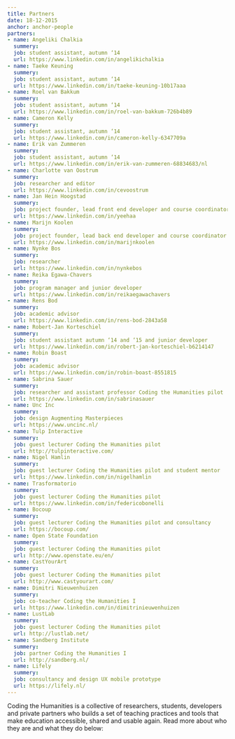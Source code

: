 ```yaml
---
title: Partners
date: 18-12-2015
anchor: anchor-people
partners: 
- name: Angeliki Chalkia
  summery:
  job: student assistant, autumn ‘14
  url: https://www.linkedin.com/in/angelikichalkia
- name: Taeke Keuning
  summery:
  job: student assistant, autumn ‘14
  url: https://www.linkedin.com/in/taeke-keuning-10b17aaa
- name: Roel van Bakkum
  summery:
  job: student assistant, autumn ‘14
  url: https://www.linkedin.com/in/roel-van-bakkum-726b4b89
- name: Cameron Kelly 
  summery: 
  job: student assistant, autumn ‘14
  url: https://www.linkedin.com/in/cameron-kelly-6347709a
- name: Erik van Zummeren
  summery:
  job: student assistant, autumn ‘14
  url: https://www.linkedin.com/in/erik-van-zummeren-68834683/nl
- name: Charlotte van Oostrum
  summery: 
  job: researcher and editor 
  url: https://www.linkedin.com/in/cevoostrum
- name: Jan Hein Hoogstad
  summery:
  job: project founder, lead front end developer and course coordinator
  url: https://www.linkedin.com/in/yeehaa
- name: Marijn Koolen
  summery:
  job: project founder, lead back end developer and course coordinator
  url: https://www.linkedin.com/in/marijnkoolen
- name: Nynke Bos
  summery: 
  job: researcher
  url: https://www.linkedin.com/in/nynkebos
- name: Reika Egawa-Chavers
  summery:
  job: program manager and junior developer
  url: https://www.linkedin.com/in/reikaegawachavers
- name: Rens Bod
  summery:
  job: academic advisor
  url: https://www.linkedin.com/in/rens-bod-2843a58
- name: Robert-Jan Korteschiel
  summery:
  job: student assistant autumn ‘14 and ‘15 and junior developer
  url: https://www.linkedin.com/in/robert-jan-korteschiel-b6214147
- name: Robin Boast
  summery: 
  job: academic advisor 
  url: https://www.linkedin.com/in/robin-boast-8551815
- name: Sabrina Sauer
  summery:
  job: researcher and assistant professor Coding the Humanities pilot 
  url: https://www.linkedin.com/in/sabrinasauer
- name: Unc Inc
  summery:
  job: design Augmenting Masterpieces
  url: https://www.uncinc.nl/
- name: Tulp Interactive
  summery: 
  job: guest lecturer Coding the Humanities pilot 
  url: http://tulpinteractive.com/
- name: Nigel Hamlin
  summery:
  job: guest lecturer Coding the Humanities pilot and student mentor
  url: https://www.linkedin.com/in/nigelhamlin
- name: Trasformatorio
  summery:  
  job: guest lecturer Coding the Humanities pilot
  url: https://www.linkedin.com/in/federicobonelli
- name: Bocoup
  summery: 
  job: guest lecturer Coding the Humanities pilot and consultancy
  url: https://bocoup.com/
- name: Open State Foundation
  summery: 
  job: guest lecturer Coding the Humanities pilot
  url: http://www.openstate.eu/en/
- name: CastYourArt
  summery:
  job: guest lecturer Coding the Humanities pilot
  url: http://www.castyourart.com/
- name: Dimitri Nieuwenhuizen
  summery: 
  job: co-teacher Coding the Humanities I
  url: https://www.linkedin.com/in/dimitrinieuwenhuizen
- name: LustLab
  summery: 
  job: guest lecturer Coding the Humanities pilot
  url: http://lustlab.net/
- name: Sandberg Institute
  summery: 
  job: partner Coding the Humanities I 
  url: http://sandberg.nl/
- name: Lifely
  summery:
  job: consultancy and design UX mobile prototype
  url: https://lifely.nl/
---
```

Coding the Humanities is a collective of researchers, students, developers and private partners who builds a set of teaching practices and tools that make education accessible, shared and usable again. Read more about who they are and what they do below: 